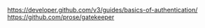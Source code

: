 https://developer.github.com/v3/guides/basics-of-authentication/
https://github.com/prose/gatekeeper